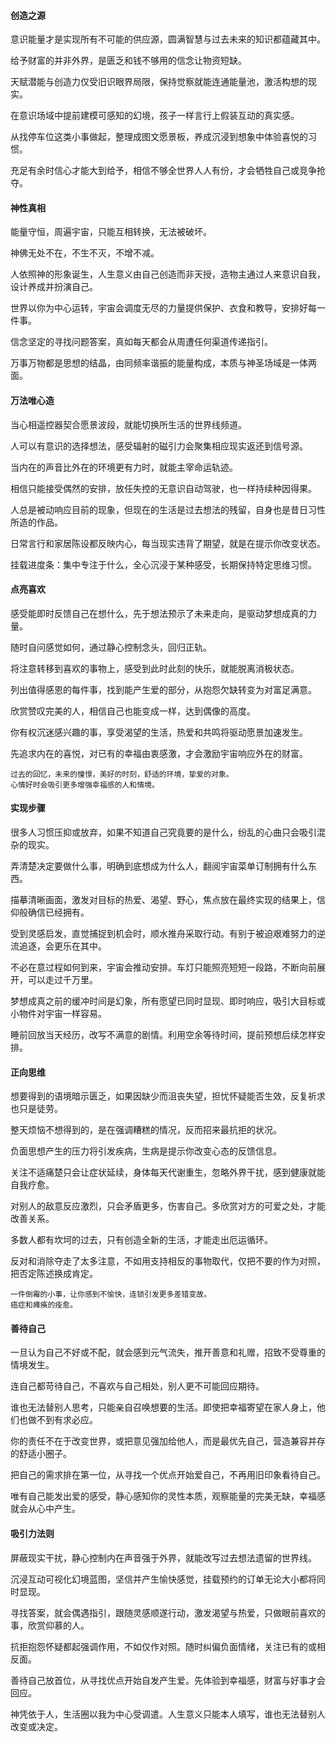 #### 创造之源

意识能量才是实现所有不可能的供应源，圆满智慧与过去未来的知识都蕴藏其中。

给予财富的并非外界，是匮乏和钱不够用的信念让物资短缺。

天赋潜能与创造力仅受旧识眼界局限，保持觉察就能连通能量池，激活构想的现实。

在意识场域中提前建模可感知的幻境，孩子一样言行上假装互动的真实感。

从找停车位这类小事做起，整理成图文愿景板，养成沉浸到想象中体验喜悦的习惯。

充足有余时信心才能大到给予，相信不够全世界人人有份，才会牺牲自己或竞争抢夺。


#### 神性真相

能量守恒，周遍宇宙，只能互相转换，无法被破坏。

神佛无处不在，不生不灭，不增不减。

人依照神的形象诞生，人生意义由自己创造而非天授，造物主通过人来意识自我，设计养成并扮演自己。

世界以你为中心运转，宇宙会调度无尽的力量提供保护、衣食和教导，安排好每一件事。

信念坚定的寻找问题答案，真如每天都会从周遭任何渠道传递指引。

万事万物都是思想的结晶，由同频率谐振的能量构成，本质与神圣场域是一体两面。


#### 万法唯心造

当心相遥控器契合愿景波段，就能切换所生活的世界线频道。

人可以有意识的选择想法，感受辐射的磁引力会聚集相应现实返还到信号源。

当内在的声音比外在的环境更有力时，就能主宰命运轨迹。

相信只能接受偶然的安排，放任失控的无意识自动驾驶，也一样持续种因得果。

人总是被动响应目前的现象，但现在的生活是过去想法的残留，自身也是昔日习性所造的作品。

日常言行和家居陈设都反映内心，每当现实违背了期望，就是在提示你改变状态。

挂载进度条：集中专注于什么，全心沉浸于某种感受，长期保持特定思维习惯。


#### 点亮喜欢

感受能即时反馈自己在想什么，先于想法预示了未来走向，是驱动梦想成真的力量。

随时自问感觉如何，通过静心控制念头，回归正轨。

将注意转移到喜欢的事物上，感受到此时此刻的快乐，就能脱离消极状态。

列出值得感恩的每件事，找到能产生爱的部分，从抱怨欠缺转变为对富足满意。

欣赏赞叹完美的人，相信自己也能变成一样，达到偶像的高度。

你有权沉迷感兴趣的事，享受渴望的生活，热爱和共鸣将驱动愿景加速发生。

先追求内在的喜悦，对已有的幸福由衷感激，才会激励宇宙响应外在的财富。

```
过去的回忆，未来的憧憬，美好的时刻，舒适的环境，挚爱的对象。
心情好时会吸引更多增强幸福感的人和情境。
```

#### 实现步骤

很多人习惯压抑或放弃，如果不知道自己究竟要的是什么，纷乱的心曲只会吸引混杂的现实。

弄清楚决定要做什么事，明确到底想成为什么人，翻阅宇宙菜单订制拥有什么东西。

描摹清晰画面，激发对目标的热爱、渴望、野心，焦点放在最终实现的结果上，信仰般确信已经拥有。

受到灵感启发，直觉捕捉到机会时，顺水推舟采取行动。有别于被迫艰难努力的逆流追逐，会更乐在其中。

不必在意过程如何到来，宇宙会推动安排。车灯只能照亮短短一段路，不断向前展开，可以走过千万里。

梦想成真之前的缓冲时间是幻象，所有愿望已同时显现、即时响应，吸引大目标或小物件对宇宙一样容易。

睡前回放当天经历，改写不满意的剧情。利用空余等待时间，提前预想后续怎样安排。


#### 正向思维

想要得到的语境暗示匮乏，如果因缺少而沮丧失望，担忧怀疑能否生效，反复祈求也只是徒劳。

整天烦恼不想得到的，是在强调糟糕的情况，反而招来最抗拒的状况。

负面思想产生的压力将引发疾病，生病是提示你改变心态的反馈信息。

关注不适痛楚只会让症状延续，身体每天代谢重生，忽略外界干扰，感到健康就能自我疗愈。

对别人的敌意反应激烈，只会矛盾更多，伤害自己。多欣赏对方的可爱之处，才能改善关系。

多数人都有坎坷的过去，只有创造全新的生活，才能走出厄运循环。

反对和消除夺走了太多注意，不如用支持相反的事物取代，仅把不要的作为对照，把否定陈述换成肯定。

```
一件倒霉的小事，让你感到不愉快，连锁引发更多差错变故。
癌症和瘫痪的痊愈。
```

#### 善待自己

一旦认为自己不好或不配，就会感到元气流失，推开善意和礼赠，招致不受尊重的情境发生。

连自己都苛待自己，不喜欢与自己相处，别人更不可能回应期待。

谁也无法替别人思考，只能亲自召唤想要的生活。即使把幸福寄望在家人身上，他们也做不到有求必应。

你的责任不在于改变世界，或把意见强加给他人，而是最优先自己，营造兼容并存的舒适小圈子。

把自己的需求排在第一位，从寻找一个优点开始爱自己，不再用旧印象看待自己。

唯有自己能发出爱的感受，静心感知你的灵性本质，观察能量的完美无缺，幸福感就会从心中产生。


#### 吸引力法则

屏蔽现实干扰，静心控制内在声音强于外界，就能改写过去想法遗留的世界线。

沉浸互动可视化幻境蓝图，坚信并产生愉快感觉，挂载预约的订单无论大小都将同时显现。

寻找答案，就会偶遇指引，跟随灵感顺遂行动，激发渴望与热爱，只做眼前喜欢的事，欣赏仰慕的人。

抗拒抱怨怀疑都起强调作用，不如仅作对照。随时纠偏负面情绪，关注已有的或相反面。

善待自己放首位，从寻找优点开始自发产生爱。先体验到幸福感，财富与好事才会回应。

神凭依于人，生活圈以我为中心受调遣。人生意义只能本人填写，谁也无法替别人改变或决定。


